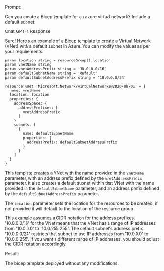 Prompt:

Can you create a Bicep template for an azure virtual network? Include a default subnet.

Chat GPT-4 Response:

Sure! Here's an example of a Bicep template to create a Virtual Network (VNet) with a default subnet in Azure. You can modify the values as per your requirements:

```bicep
param location string = resourceGroup().location
param vnetName string
param vnetAddressPrefix string = '10.0.0.0/16'
param defaultSubnetName string = 'default'
param defaultSubnetAddressPrefix string = '10.0.0.0/24'

resource vnet 'Microsoft.Network/virtualNetworks@2020-08-01' = {
  name: vnetName
  location: location
  properties: {
    addressSpace: {
      addressPrefixes: [
        vnetAddressPrefix
      ]
    }
    subnets: [
      {
        name: defaultSubnetName
        properties: {
          addressPrefix: defaultSubnetAddressPrefix
        }
      }
    ]
  }
}
```

This template creates a VNet with the name provided in the `vnetName` parameter, with an address prefix defined by the `vnetAddressPrefix` parameter. It also creates a default subnet within that VNet with the name provided in the `defaultSubnetName` parameter, and an address prefix defined by the `defaultSubnetAddressPrefix` parameter. 

The `location` parameter sets the location for the resources to be created, if not provided it will default to the location of the resource group.

This example assumes a CIDR notation for the address prefixes. '10.0.0.0/16' for the VNet means that the VNet has a range of IP addresses from '10.0.0.0' to '10.0.255.255'. The default subnet's address prefix '10.0.0.0/24' restricts that subnet to use IP addresses from '10.0.0.0' to '10.0.0.255'. If you want a different range of IP addresses, you should adjust the CIDR notation accordingly.




Result:

The bicep template deployed without any modifications. 